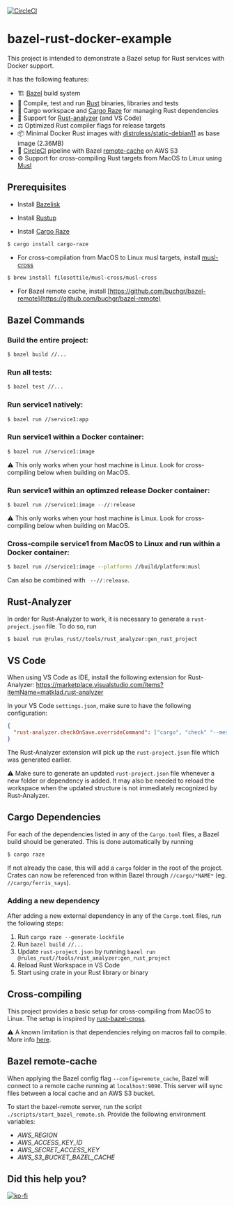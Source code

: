 [![CircleCI](https://circleci.com/gh/nickdecooman/bazel-rust-docker-example/tree/main.svg?style=svg)](https://circleci.com/gh/nickdecooman/bazel-rust-docker-example/tree/main)

# bazel-rust-docker-example
This project is intended to demonstrate a Bazel setup for Rust services with Docker support. 

It has the following features:
* 🏗  [Bazel](https://bazel.build/) build system
* 🦀 Compile, test and run [Rust](https://www.rust-lang.org/) binaries, libraries and tests
* 🧰 Cargo workspace and [Cargo Raze](https://github.com/google/cargo-raze) for managing Rust dependencies
* 🧐  Support for [Rust-analyzer](https://rust-analyzer.github.io/) (and VS Code)
* ⚖️ Optimized Rust compiler flags for release targets
* 📦  Minimal Docker Rust images with [distroless/static-debian11](https://github.com/GoogleContainerTools/distroless/blob/main/base/README.md) as base image (2.36MB)
* 🚀 [CircleCI](https://circleci.com/) pipeline with Bazel [remote-cache](https://github.com/buchgr/bazel-remote) on AWS S3
* ⚙️ Support for cross-compiling Rust targets from MacOS to Linux using [Musl](https://musl.libc.org/)

## Prerequisites

* Install [Bazelisk](https://github.com/bazelbuild/bazelisk)

* Install [Rustup](https://rustup.rs/)

* Install [Cargo Raze](https://github.com/google/cargo-raze)
```bash
$ cargo install cargo-raze
```

* For cross-compilation from MacOS to Linux musl targets, install [musl-cross](https://github.com/FiloSottile/homebrew-musl-cross)
```bash
$ brew install filosottile/musl-cross/musl-cross
```

* For Bazel remote cache, install [https://github.com/buchgr/bazel-remote](https://github.com/buchgr/bazel-remote)

## Bazel Commands

### Build the entire project:

```bash
$ bazel build //...
```

### Run all tests:

```bash
$ bazel test //...
```

### Run service1 natively:

```bash
$ bazel run //service1:app
```

### Run service1 within a Docker container:

```bash
$ bazel run //service1:image
```
⚠️ This only works when your host machine is Linux. Look for cross-compiling below when building on MacOS.

### Run service1 within an optimzed release Docker container:

```bash
$ bazel run //service1:image --//:release
```

⚠️ This only works when your host machine is Linux. Look for cross-compiling below when building on MacOS.

### Cross-compile service1 from MacOS to Linux and run within a Docker container:

```bash
$ bazel run //service1:image --platforms //build/platform:musl
```

Can also be combined with ` --//:release`.

## Rust-Analyzer

In order for Rust-Analyzer to work, it is necessary to generate a `rust-project.json` file. To do so, run

```bash
$ bazel run @rules_rust//tools/rust_analyzer:gen_rust_project
```

## VS Code

When using VS Code as IDE, install the following extension for Rust-Analyzer: https://marketplace.visualstudio.com/items?itemName=matklad.rust-analyzer

In your VS Code `settings.json`, make sure to have the following configuration:

```json
{ 
  "rust-analyzer.checkOnSave.overrideCommand": ["cargo", "check" "--message-format=json"]
}
```

The Rust-Analyzer extension will pick up the `rust-project.json` file which was generated earlier.

⚠️ Make sure to generate an updated `rust-project.json` file whenever a new folder or dependency is added. It may also be needed to reload the workspace when the updated structure is not immediately recognized by Rust-Analyzer.

## Cargo Dependencies

For each of the dependencies listed in any of the `Cargo.toml` files, a Bazel build should be generated. This is done automatically by running

```bash
$ cargo raze
```

If not already the case, this will add a `cargo` folder in the root of the project. Crates can now be referenced fron within Bazel through `//cargo/*NAME*` (eg. `//cargo/ferris_says`).

### Adding a new dependency

After adding a new external dependency in any of the `Cargo.toml` files, run the following steps:

1. Run `cargo raze --generate-lockfile`
2. Run `bazel build //...`
3. Update `rust-project.json` by running `bazel run @rules_rust//tools/rust_analyzer:gen_rust_project`
4. Reload Rust Workspace in VS Code
5. Start using crate in your Rust library or binary

## Cross-compiling

This project provides a basic setup for cross-compiling from MacOS to Linux. The setup is inspired by [rust-bazel-cross](https://github.com/duarten/rust-bazel-cross).

⚠️ A known limitation is that dependencies relying on macros fail to compile. More info [here](https://github.com/duarten/rust-bazel-cross/issues/2).

## Bazel remote-cache

When applying the Bazel config flag `--config=remote_cache`, Bazel will connect to a remote cache running at `localhost:9090`. This server will sync files between a local cache and an AWS S3 bucket.

To start the bazel-remote server, run the script `./scripts/start_bazel_remote.sh`. Provide the following environment variables:
* *AWS_REGION*
* *AWS_ACCESS_KEY_ID*
* *AWS_SECRET_ACCESS_KEY*
* *AWS_S3_BUCKET_BAZEL_CACHE*

## Did this help you?

[![ko-fi](https://ko-fi.com/img/githubbutton_sm.svg)](https://ko-fi.com/N4N5ADJPF)
